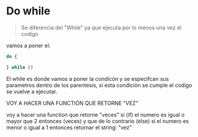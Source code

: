 # Do while

> Se diferencia del "While" ya que ejecuta por lo menos una vez el codigo 

vamos a poner el: 

```js
do { 

} while ()
```

El while es donde vamos a poner la condicón y se especifcan sus parametros dentro de los parentesis, si esta condición se cumple el codígo se vuelve a ejecutar. 





VOY A HACER UNA FUNCTIÓN QUE RETORNE "VEZ" 


voy a hacer una function que retorne "veces" si (if) el numero es igual o mayor que 2 entonces (veces) y que de lo contrario (else) si el numero es menor o igual a 1  entonces retornar el string: "vez"


